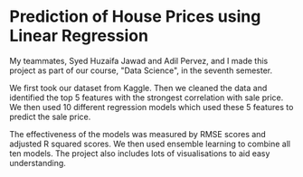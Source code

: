 # Prediction of House Prices using Linear Regression

My teammates, Syed Huzaifa Jawad and Adil Pervez, and I made this project as part of our course, "Data Science", in the seventh semester.

We first took our dataset from Kaggle. Then we cleaned the data and identified the top 5 features with the strongest correlation with sale price. We then used 10 different regression models which used these 5 features to predict the sale price.

The effectiveness of the models was measured by RMSE scores and adjusted R squared scores. We then used ensemble learning to combine all ten models. The project also includes lots of visualisations to aid easy understanding.
